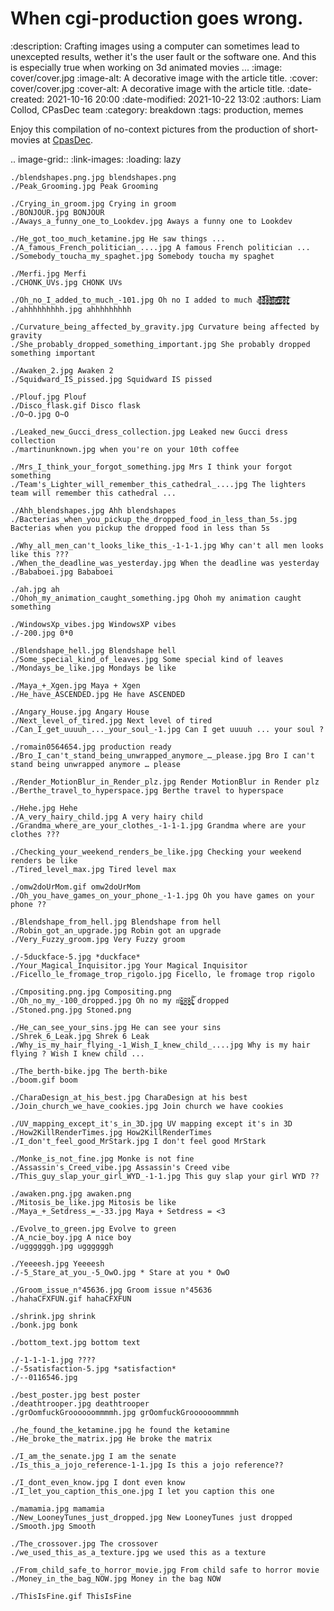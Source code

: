# When cgi-production goes wrong.

:description: Crafting images using a computer can sometimes lead to unexcepted results,
    wether it's the user fault or the software one. And this is especially true when
    working on 3d animated movies ...
:image: cover/cover.jpg
:image-alt: A decorative image with the article title.
:cover: cover/cover.jpg
:cover-alt: A decorative image with the article title.
:date-created: 2021-10-16 20:00
:date-modified: 2021-10-22 13:02
:authors: Liam Collod, CPasDec team
:category: breakdown
:tags: production, memes

Enjoy this compilation of no-context pictures from the production of
short-movies at [CpasDec](https://liamcollod.notion.site/CPasDec-Association-4105082a881e499b9e385d84f6da933d).


.. image-grid::
    :link-images:
    :loading: lazy

    ./blendshapes.png.jpg blendshapes.png
    ./Peak_Grooming.jpg Peak Grooming

    ./Crying_in_groom.jpg Crying in groom
    ./BONJOUR.jpg BONJOUR
    ./Aways_a_funny_one_to_Lookdev.jpg Aways a funny one to Lookdev

    ./He_got_too_much_ketamine.jpg He saw things ...
    ./A_famous_French_politician_....jpg A famous French politician ...
    ./Somebody_toucha_my_spaghet.jpg Somebody toucha my spaghet

    ./Merfi.jpg Merfi
    ./CHONK_UVs.jpg CHONK UVs

    ./Oh_no_I_added_to_much_-101.jpg Oh no I added to much a̵̵̢̡͉͉̟̒̾͑͆̚̕͜b̴̵̢͍̼͚̙̿̔͒̓͌͜b̸̴̡̻̘͙͙̺͑͑̀͌͠͝e̴̸̡̦͉̺̫̫͌̓̒̽͠r̸̵̡̺̟̫̦̈́̾̾̚͠͠a̴̸͙̘̦̺̙̺͊̒̔͝͝͝t̵̵͔͇̫͚̾͒̔̕͜͜͠i̵̸͔̞̪̠̝̪̐̐̕̚͝o̸̴͚͚͎͕̻͛͋̈́̚͠͝n̸̴̦͎̪̘̫̺͋̽͐̔͌͝
    ./ahhhhhhhhh.jpg ahhhhhhhhh

    ./Curvature_being_affected_by_gravity.jpg Curvature being affected by gravity
    ./She_probably_dropped_something_important.jpg She probably dropped something important

    ./Awaken_2.jpg Awaken 2
    ./Squidward_IS_pissed.jpg Squidward IS pissed

    ./Plouf.jpg Plouf
    ./Disco_flask.gif Disco flask
    ./O~O.jpg O~O

    ./Leaked_new_Gucci_dress_collection.jpg Leaked new Gucci dress collection
    ./martinunknown.jpg when you're on your 10th coffee

    ./Mrs_I_think_your_forgot_something.jpg Mrs I think your forgot something
    ./Team's_Lighter_will_remember_this_cathedral_....jpg The lighters team will remember this cathedral ...

    ./Ahh_blendshapes.jpg Ahh blendshapes
    ./Bacterias_when_you_pickup_the_dropped_food_in_less_than_5s.jpg Bacterias when you pickup the dropped food in less than 5s

    ./Why_all_men_can't_looks_like_this_-1-1-1.jpg Why can't all men looks like this ???
    ./When_the_deadline_was_yesterday.jpg When the deadline was yesterday
    ./Bababoei.jpg Bababoei

    ./ah.jpg ah
    ./Ohoh_my_animation_caught_something.jpg Ohoh my animation caught something

    ./WindowsXp_vibes.jpg WindowsXP vibes
    ./-200.jpg 0*0

    ./Blendshape_hell.jpg Blendshape hell
    ./Some_special_kind_of_leaves.jpg Some special kind of leaves
    ./Mondays_be_like.jpg Mondays be like

    ./Maya_+_Xgen.jpg Maya + Xgen
    ./He_have_ASCENDED.jpg He have ASCENDED

    ./Angary_House.jpg Angary House
    ./Next_level_of_tired.jpg Next level of tired
    ./Can_I_get_uuuuh_..._your_soul_-1.jpg Can I get uuuuh ... your soul ?

    ./romain0564654.jpg production ready
    ./Bro_I_can't_stand_being_unwrapped_anymore_…_please.jpg Bro I can't stand being unwrapped anymore … please

    ./Render_MotionBlur_in_Render_plz.jpg Render MotionBlur in Render plz
    ./Berthe_travel_to_hyperspace.jpg Berthe travel to hyperspace

    ./Hehe.jpg Hehe
    ./A_very_hairy_child.jpg A very hairy child
    ./Grandma_where_are_your_clothes_-1-1-1.jpg Grandma where are your clothes ???

    ./Checking_your_weekend_renders_be_like.jpg Checking your weekend renders be like
    ./Tired_level_max.jpg Tired level max

    ./omw2doUrMom.gif omw2doUrMom
    ./Oh_you_have_games_on_your_phone_-1-1.jpg Oh you have games on your phone ??

    ./Blendshape_from_hell.jpg Blendshape from hell
    ./Robin_got_an_upgrade.jpg Robin got an upgrade
    ./Very_Fuzzy_groom.jpg Very Fuzzy groom

    ./-5duckface-5.jpg *duckface*
    ./Your_Magical_Inquisitor.jpg Your Magical Inquisitor
    ./Ficello_le_fromage_trop_rigolo.jpg Ficello, le fromage trop rigolo

    ./Cmpositing.png.jpg Compositing.png
    ./Oh_no_my_-100_dropped.jpg Oh no my m̴͕̪̼̒́̐o̵̠̺̟̒͝o̴͎̻̺͐̽d̵̘̪͓͆͠ dropped
    ./Stoned.png.jpg Stoned.png

    ./He_can_see_your_sins.jpg He can see your sins
    ./Shrek_6_Leak.jpg Shrek 6 Leak
    ./Why_is_my_hair_flying_-1_Wish_I_knew_child_....jpg Why is my hair flying ? Wish I knew child ...

    ./The_berth-bike.jpg The berth-bike
    ./boom.gif boom

    ./CharaDesign_at_his_best.jpg CharaDesign at his best
    ./Join_church_we_have_cookies.jpg Join church we have cookies

    ./UV_mapping_except_it's_in_3D.jpg UV mapping except it's in 3D
    ./How2KillRenderTimes.jpg How2KillRenderTimes
    ./I_don't_feel_good_MrStark.jpg I don't feel good MrStark

    ./Monke_is_not_fine.jpg Monke is not fine
    ./Assassin's_Creed_vibe.jpg Assassin's Creed vibe
    ./This_guy_slap_your_girl_WYD_-1-1.jpg This guy slap your girl WYD ??

    ./awaken.png.jpg awaken.png
    ./Mitosis_be_like.jpg Mitosis be like
    ./Maya_+_Setdress_=_-33.jpg Maya + Setdress = <3

    ./Evolve_to_green.jpg Evolve to green
    ./A_ncie_boy.jpg A nice boy
    ./uggggggh.jpg uggggggh

    ./Yeeeesh.jpg Yeeeesh
    ./-5_Stare_at_you_-5_OwO.jpg * Stare at you * OwO

    ./Groom_issue_n°45636.jpg Groom issue n°45636
    ./hahaCFXFUN.gif hahaCFXFUN

    ./shrink.jpg shrink
    ./bonk.jpg bonk

    ./bottom_text.jpg bottom text

    ./-1-1-1-1.jpg ????
    ./-5satisfaction-5.jpg *satisfaction*
    ./--0116546.jpg

    ./best_poster.jpg best poster
    ./deathtrooper.jpg deathtrooper
    ./grOomfuckGroooooommmmh.jpg grOomfuckGroooooommmmh

    ./he_found_the_ketamine.jpg he found the ketamine
    ./He_broke_the_matrix.jpg He broke the matrix

    ./I_am_the_senate.jpg I am the senate
    ./Is_this_a_jojo_reference-1-1.jpg Is this a jojo reference??

    ./I_dont_even_know.jpg I dont even know
    ./I_let_you_caption_this_one.jpg I let you caption this one

    ./mamamia.jpg mamamia
    ./New_LooneyTunes_just_dropped.jpg New LooneyTunes just dropped
    ./Smooth.jpg Smooth

    ./The_crossover.jpg The crossover
    ./we_used_this_as_a_texture.jpg we used this as a texture

    ./From_child_safe_to_horror_movie.jpg From child safe to horror movie
    ./Money_in_the_bag_NOW.jpg Money in the bag NOW

    ./ThisIsFine.gif ThisIsFine
